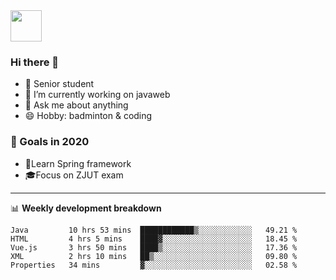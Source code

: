 <img src="https://github.com/egoist/egoist/raw/master/balloon.gif" width="50">

### Hi there 🐏

- 🌱 Senior student
- 🔭 I’m currently working on javaweb
- 💬 Ask me about anything
- 😄 Hobby: badminton & coding

### 🚀 Goals in 2020
+ 🍃Learn Spring framework
+ 🎓Focus on ZJUT exam
-------

📊 **Weekly development breakdown**
<!--START_SECTION:waka-->
```text
Java         10 hrs 53 mins  ████████████▒░░░░░░░░░░░░   49.21 % 
HTML         4 hrs 5 mins    ████▓░░░░░░░░░░░░░░░░░░░░   18.45 % 
Vue.js       3 hrs 50 mins   ████▒░░░░░░░░░░░░░░░░░░░░   17.36 % 
XML          2 hrs 10 mins   ██▒░░░░░░░░░░░░░░░░░░░░░░   09.80 % 
Properties   34 mins         ▓░░░░░░░░░░░░░░░░░░░░░░░░   02.58 % 
```
<!--END_SECTION:waka-->
